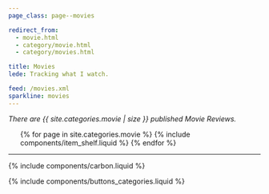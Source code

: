```yaml
---
page_class: page--movies

redirect_from:
  - movie.html
  - category/movie.html
  - category/movies.html

title: Movies
lede: Tracking what I watch.

feed: /movies.xml
sparkline: movies
---
```


*There are {{ site.categories.movie | size }} published Movie Reviews.*

<div class="h-feed" id="movies">
    <ol class="shelf" role="list">
        {% for page in site.categories.movie %}
            {% include components/item_shelf.liquid %}
        {% endfor %}
    </ol>
</div>

--------

{% include components/carbon.liquid %}

{% include components/buttons_categories.liquid %}

